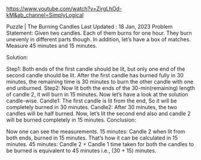 https://www.youtube.com/watch?v=ZirgLhOd-kM&ab_channel=SimplyLogical


Puzzle | The Burning Candles
Last Updated : 18 Jan, 2023
Problem Statement: Given two candles. Each of them burns for one hour. They burn unevenly in different parts though. In addition, let’s have a box of matches. Measure 45 minutes and 15 minutes.

Solution:

Step1: Both ends of the first candle should be lit, but only one end of the second candle should be lit. After the first candle has burned fully in 30 minutes, the remaining time is 30 minutes to burn the other candle with one end unburned.
Step2: Now lit both the ends of the 30-min(remaining) length of candle 2, it will burn in 15 minutes. Now let’s have a look at the solution candle-wise.
Candle1: The first candle is lit from the end, So it will be completely burned in 30 minutes.
Candle2: After 30 minutes, the two candles will be half burned. Now, let’s lit the second end also and candle 2 will be burned completely in 15 minutes.
Conclusion:

Now one can see the measurements.
15 minutes: Candle 2 when lit from both ends, burned in 15 minutes. That’s how it can be calculated in  15 minutes.
45 minutes: Candle 2 + Candle 1 time taken for both the candles to be burned is equivalent to 45 minutes i.e., (30 + 15) minutes.
